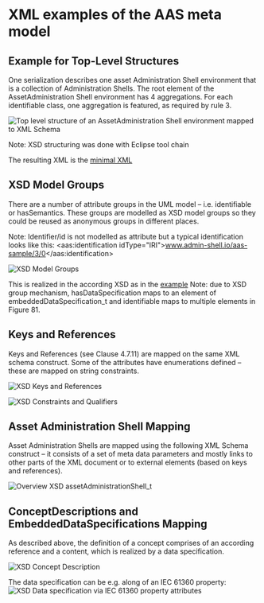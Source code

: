 # XML examples of the AAS meta model

## Example for Top-Level Structures
One serialization describes one asset Administration Shell environment that is a collection of Administration Shells. The root element of the AssetAdministration Shell environment has 4 aggregations. For each identifiable class, one aggregation is featured, as required by rule 3.
  
![Top level structure of an AssetAdministration Shell environment mapped to XML Schema](https://user-images.githubusercontent.com/1814815/147119644-81e19bbf-86cb-41f8-bc56-2f8aca4fb60e.png) 

Note: XSD structuring was done with Eclipse tool chain
  
The resulting XML is the [minimal XML](examples/minimum.xml)

## XSD Model Groups
There are a number of attribute groups in the UML model – i.e. identifiable or hasSemantics. These groups are modelled as XSD model groups so they could be reused as anonymous groups in different places. 

Note: Identifier/id is not modelled as attribute but a typical identification looks like this: <aas:identification idType="IRI">www.admin-shell.io/aas-sample/3/0</aas:identification>

![XSD Model Groups](https://user-images.githubusercontent.com/1814815/147664086-fdc4223c-b389-4d30-9b34-ec066f0ca0fd.png)

This is realized in the according XSD as in the [example](ModelGroups.xml)
Note: 	due to XSD group mechanism, hasDataSpecification maps to an element of embeddedDataSpecification_t and identifiable maps to multiple elements in Figure 81.

##	Keys and References
Keys and References (see Clause 4.7.11) are mapped on the same XML schema construct. Some of the attributes have enumerations defined – these are mapped on string constraints.

![XSD Keys and References](https://user-images.githubusercontent.com/1814815/147664192-0b2dbc09-178f-4bf2-98c4-3980febc1b6e.png)

![XSD Constraints and Qualifiers](https://user-images.githubusercontent.com/1814815/147664214-c2b562e5-836f-4c9e-b752-d009d16ba29e.png)

##	Asset Administration Shell Mapping
Asset Administration Shells are mapped using the following XML Schema construct – it consists of a set of meta data parameters and mostly links to other parts of the XML document or to external elements (based on keys and references).

![Overview XSD assetAdministrationShell_t ](https://user-images.githubusercontent.com/1814815/147664319-e33d2d9a-5de5-4a26-8486-db19962bdd78.png)

##	ConceptDescriptions and EmbeddedDataSpecifications Mapping
As described above, the definition of a concept comprises of an according reference and a content, which is realized by a data specification.

![XSD Concept Description](https://user-images.githubusercontent.com/1814815/147664356-3e5b9dc7-339f-474b-a3e3-4fc3bb80ac6f.png)

The data specification can be e.g. along of an IEC 61360 property:
![XSD Data specification via IEC 61360 property attributes ](https://user-images.githubusercontent.com/1814815/147664411-582eefc9-0786-402b-844e-434333f612ed.png)




